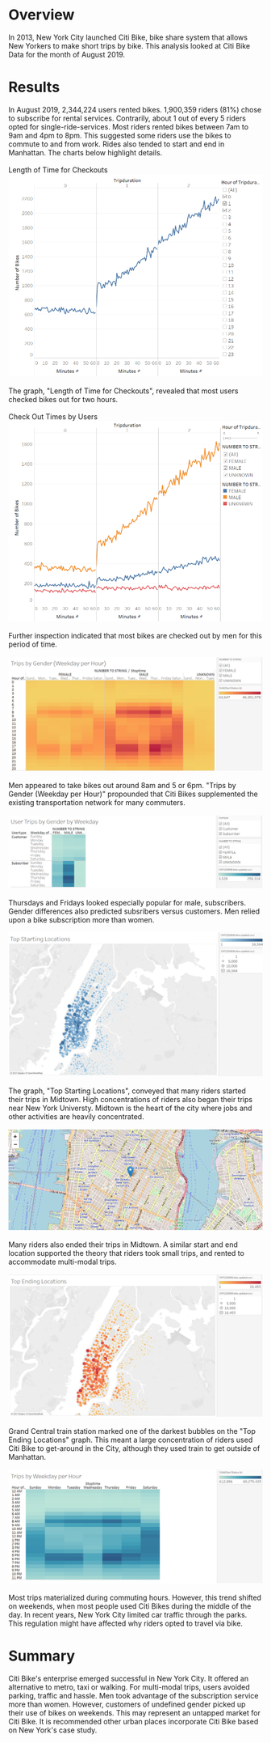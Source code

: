 # Overview
In 2013, New York City launched Citi Bike, bike share system that allows New Yorkers to make short trips by bike. This analysis looked at Citi Bike Data for the month of August 2019.
# Results
In August 2019, 2,344,224 users rented bikes. 1,900,359 riders (81%) chose to subscribe for rental services. Contrarily, about 1 out of every 5 riders opted for single-ride-services. Most riders rented bikes between 7am to 9am and 4pm to 8pm. This suggested some riders use the bikes to commute to and from work. Rides also tended to start and end in Manhattan. The charts below highlight details.
\
\
Length of Time for Checkouts
!["Length_of_Time_for_Checkouts.PNG"](https://github.com/dagibbins186/bikesharing/blob/main/biksharing/Challenge%20Images/Length_of_Time_for_Checkouts.PNG)
\
\
The graph, "Length of Time for Checkouts", revealed that most users checked bikes out for two hours. 
\
\
Check Out Times by Users
!["Check-Out_Times_by_Users"](https://github.com/dagibbins186/bikesharing/blob/main/biksharing/Challenge%20Images/Check-Out_Times_by_Users.PNG)
\
\
Further inspection indicated that most bikes are checked out by men for this period of time.
\
\
!["Trips_by_Gender_Weekday_per_Hour.PNG"](https://github.com/dagibbins186/bikesharing/blob/main/biksharing/Challenge%20Images/Trips_by_Gender_Weekday_per_Hour.PNG)
\
\
Men appeared to take bikes out around 8am and 5 or 6pm. "Trips by Gender (Weekday per Hour)" propounded that Citi Bikes supplemented the existing transportation network for many commuters. 
\
\
!["User_Trips-by_Gender_by_Weekday.PNG"](https://github.com/dagibbins186/bikesharing/blob/main/biksharing/Challenge%20Images/User_Trips-by_Gender_by_Weekday.PNG)
\
\
Thursdays and Fridays looked especially popular for male, subscribers. Gender differences also predicted subsribers versus customers. Men relied upon a bike subscription more than women.
\
\
!["Top_Starting_Locations.PNG"](https://github.com/dagibbins186/bikesharing/blob/main/biksharing/Challenge%20Images/Top_Starting_Locations.PNG)
\
\
The graph, "Top Starting Locations", conveyed that many riders started their trips in Midtown. High concentrations of riders also began their trips near New York Universty. Midtown is the heart of the city where jobs and other activities are heavily concentrated.
\
\
!["Starting_Locations_Map_2.PNG"](https://github.com/dagibbins186/bikesharing/blob/main/biksharing/Challenge%20Images/Starting_Locations_Map_2.PNG)
\
\
Many riders also ended their trips in Midtown. A similar start and end location supported the theory that riders took small trips, and rented to accommodate multi-modal trips. 
\
\
!["Top_Ending_Locations.PNG"](https://github.com/dagibbins186/bikesharing/blob/main/biksharing/Challenge%20Images/Top_Ending_Locations.PNG)
\
\
Grand Central train station marked one of the darkest bubbles on the "Top Ending Locations" graph. This meant a large concentration of riders used Citi Bike to get-around in the City, although they used train to get outside of Manhattan.
\
\
!["Trips_By_Weekday_per_Hour"](https://github.com/dagibbins186/bikesharing/blob/main/biksharing/Challenge%20Images/Trips_By_Weekday_per_Hour.PNG)
\
\
Most trips materialized during commuting hours. However, this trend shifted on weekends, when most people used Citi Bikes during the middle of the day. In recent years, New York City limited car traffic through the parks. This regulation might have affected why riders opted to travel via bike.
# Summary
Citi Bike's enterprise emerged successful in New York City. It offered an alternative to metro, taxi or walking. For multi-modal trips, users avoided parking, traffic and hassle. Men took advantage of the subscription service more than women. However, customers of undefined gender picked up their use of bikes on weekends. This may represent an untapped market for Citi Bike. It is recommended other urban places incorporate Citi Bike based on New York's case study.
